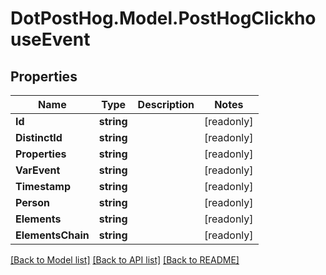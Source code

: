 # DotPostHog.Model.PostHogClickhouseEvent

## Properties

Name | Type | Description | Notes
------------ | ------------- | ------------- | -------------
**Id** | **string** |  | [readonly] 
**DistinctId** | **string** |  | [readonly] 
**Properties** | **string** |  | [readonly] 
**VarEvent** | **string** |  | [readonly] 
**Timestamp** | **string** |  | [readonly] 
**Person** | **string** |  | [readonly] 
**Elements** | **string** |  | [readonly] 
**ElementsChain** | **string** |  | [readonly] 

[[Back to Model list]](../README.md#documentation-for-models) [[Back to API list]](../README.md#documentation-for-api-endpoints) [[Back to README]](../README.md)

